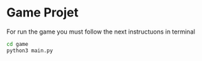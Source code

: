 # Game Projet 

For run the game you must follow the next instructuons in terminal

```sh
cd game
python3 main.py
``` 